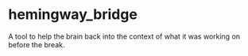# hemingway_bridge
A tool to help the brain back into the context of what it was working on before the break.
